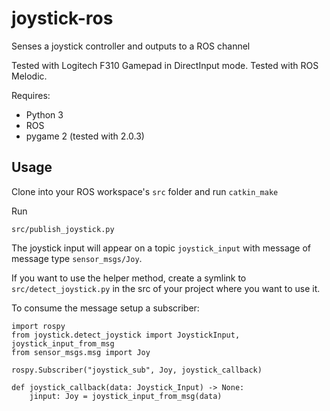 # joystick-ros
Senses a joystick controller and outputs to a ROS channel

Tested with Logitech F310 Gamepad in DirectInput mode. Tested with ROS Melodic.

Requires:
* Python 3
* ROS
* pygame 2 (tested with 2.0.3)

## Usage
Clone into your ROS workspace's `src` folder and run 
`catkin_make`

Run
 
    src/publish_joystick.py

The joystick input will appear on a topic 
`joystick_input` with message of message type 
`sensor_msgs/Joy`.

If you want to use the helper method, create a symlink 
to `src/detect_joystick.py` in the src of your project 
where you want to use it.

[comment]: <> (If you want to use the helper method, run)

[comment]: <> (    python setup.py install)

[comment]: <> (If you want to use a helper methed add the following to )

[comment]: <> (your code:)

[comment]: <> (    def joystick_input_from_msg&#40;msg&#41; -> JoystickInput:)

[comment]: <> (        return JoystickInput&#40;)

[comment]: <> (            left_stick_vert=msg.axes[1], left_stick_horz=msg.axes[0],)

[comment]: <> (            right_stick_vert=msg.axes[3], right_stick_horz=msg.axes[2],)

[comment]: <> (            buttons=msg.buttons, dpad=tuple&#40;&#40;msg.axes[4], msg.axes[5]&#41;&#41;)

[comment]: <> (        &#41;)

To consume the message setup a subscriber:

    import rospy
    from joystick.detect_joystick import JoystickInput, joystick_input_from_msg
    from sensor_msgs.msg import Joy

    rospy.Subscriber("joystick_sub", Joy, joystick_callback)

    def joystick_callback(data: Joystick_Input) -> None:
        jinput: Joy = joystick_input_from_msg(data)


